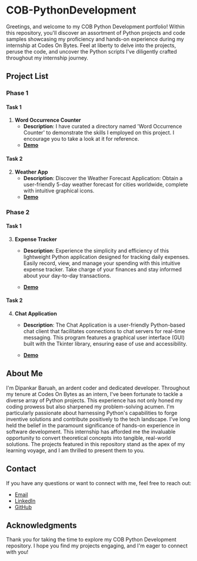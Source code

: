 # COB-PythonDevelopment

Greetings, and welcome to my COB Python Development portfolio! Within this repository, you'll discover an assortment of Python projects and code samples showcasing my proficiency and hands-on experience during my internship at Codes On Bytes. Feel at liberty to delve into the projects, peruse the code, and uncover the Python scripts I've diligently crafted throughout my internship journey.

## Project List

### Phase 1

#### Task 1
1. **Word Occurrence Counter**
   - **Description**: I have curated a directory named 'Word Occurrence Counter' to demonstrate the skills I employed on this project. I encourage you to take a look at it for reference.
   - [**Demo**](https://github.com/dipankar20-02/COB-PythonDevelopment/assets/131452694/9bd4c2a7-6c5c-48be-a85d-417bb5456a48)
#### Task 2
2. **Weather App**
   - **Description**: Discover the Weather Forecast Application: Obtain a user-friendly 5-day weather forecast for cities worldwide, complete with intuitive graphical icons.
   - [**Demo**](https://github.com/dipankar20-02/COB-PythonDevelopment/assets/131452694/73ed3a71-efed-4bb5-8604-e2a3fe507a69)

### Phase 2

#### Task 1
3. **Expense Tracker**
   - **Description**: Experience the simplicity and efficiency of this lightweight Python application designed for tracking daily expenses. Easily record, view, and manage your spending with this intuitive expense tracker. Take charge of your finances and stay informed about your day-to-day transactions.

   - [**Demo**](https://github.com/dipankar20-02/COB-PythonDevelopment/assets/131452694/9bd4c2a7-6c5c-48be-a85d-417bb5456a48)
#### Task 2
4. **Chat Application**
   - **Description**: The Chat Application is a user-friendly Python-based chat client that facilitates connections to chat servers for real-time messaging. This program features a graphical user interface (GUI) built with the Tkinter library, ensuring ease of use and accessibility.
     
   - [**Demo**](https://github.com/dipankar20-02/COB-PythonDevelopment/assets/131452694/d7a85ff7-68ea-4c51-8809-c5e658ed416d)

## About Me

I'm Dipankar Baruah, an ardent coder and dedicated developer. Throughout my tenure at Codes On Bytes as an intern, I've been fortunate to tackle a diverse array of Python projects. This experience has not only honed my coding prowess but also sharpened my problem-solving acumen. I'm particularly passionate about harnessing Python's capabilities to forge inventive solutions and contribute positively to the tech landscape.
I've long held the belief in the paramount significance of hands-on experience in software development. This internship has afforded me the invaluable opportunity to convert theoretical concepts into tangible, real-world solutions. The projects featured in this repository stand as the apex of my learning voyage, and I am thrilled to present them to you.

## Contact

If you have any questions or want to connect with me, feel free to reach out:

- [Email](dipankarbaruahpvt161@gmail.com)
- [LinkedIn](https://www.linkedin.com/in/dipankar-baruah-22b103262?lipi=urn%3Ali%3Apage%3Ad_flagship3_profile_view_base_contact_details%3BfJAphvDxS%2BattyfWrtuioQ%3D%3D)
- [GitHub](https://github.com/dipankar20-02)


## Acknowledgments

Thank you for taking the time to explore my COB Python Development repository. I hope you find my projects engaging, and I'm eager to connect with you!
